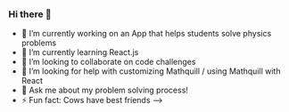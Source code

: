 ### Hi there 👋

- 🔭 I’m currently working on an App that helps students solve physics problems
- 🌱 I’m currently learning React.js
- 👯 I’m looking to collaborate on code challenges
- 🤔 I’m looking for help with customizing Mathquill / using Mathquill with React
- 💬 Ask me about my problem solving process!
- ⚡ Fun fact: Cows have best friends
-->
